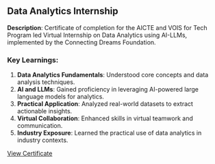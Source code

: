 ## Data Analytics Internship
**Description**: Certificate of completion for the AICTE and VOIS for Tech Program led Virtual Internship on Data Analytics using AI-LLMs, implemented by the Connecting Dreams Foundation.

### Key Learnings:
1. **Data Analytics Fundamentals**: Understood core concepts and data analysis techniques.
2. **AI and LLMs**: Gained proficiency in leveraging AI-powered large language models for analytics.
3. **Practical Application**: Analyzed real-world datasets to extract actionable insights.
4. **Virtual Collaboration**: Enhanced skills in virtual teamwork and communication.
5. **Industry Exposure**: Learned the practical use of data analytics in industry contexts.

[View Certificate](Data_Analytics_Internship.pdf)
